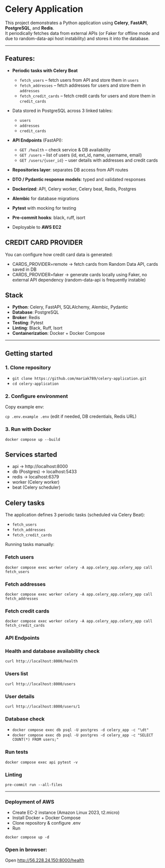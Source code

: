 # Celery Application

This project demonstrates a Python application using **Celery**, **FastAPI**, **PostgreSQL**, and **Redis**.  
It periodically fetches data from external APIs (or Faker for offline mode and due to random-data-api host instability) and stores it into the database.

---

## Features:
- **Periodic tasks with Celery Beat**
  - `fetch_users` – fetch users from API and store them in `users`
  - `fetch_addresses` – fetch addresses for users and store them in `addresses`
  - `fetch_credit_cards` – fetch credit cards for users and store them in `credit_cards`
- Data stored in PostgreSQL across 3 linked tables:
  - `users`
  - `addresses`
  - `credit_cards`
- **API Endpoints** (FastAPI):
  - `GET /health` – check service & DB availability
  - `GET /users` – list of users (id, ext_id, name, username, email)
  - `GET /users/{user_id}` – user details with addresses and credit cards

- **Repositories layer**: separates DB access from API routes
- **DTO / Pydantic response models**: typed and validated responses
- **Dockerized**: API, Celery worker, Celery beat, Redis, Postgres
- **Alembic** for database migrations
- **Pytest** with mocking for testing
- **Pre-commit hooks**: black, ruff, isort
- Deployable to **AWS EC2**

## CREDIT CARD PROVIDER 

You can configure how credit card data is generated:
- CARDS_PROVIDER=remote -> fetch cards from Random Data API, cards saved in DB 
- CARDS_PROVIDER=faker -> generate cards locally using Faker, no external API dependency (random-data-api is frequently instable)


## Stack

- **Python**: Celery, FastAPI, SQLAlchemy, Alembic, Pydantic
- **Database**: PostgreSQL
- **Broker**: Redis
- **Testing**: Pytest
- **Linting**: Black, Ruff, Isort
- **Containerization**: Docker + Docker Compose

---

## Getting started

### 1. Clone repository 

- ```git clone https://github.com/mariak789/celery-application.git```
- ```cd celery-application```

### 2. Configure environment 
Copy example env:

```cp .env.example .env``` 
(edit if needed, DB credentials, Redis URL)

### 3. Run with Docker 

```docker compose up --build``` 

## Services started
- api → http://localhost:8000
- db (Postgres) → localhost:5433
- redis → localhost:6379
- worker (Celery worker)
- beat (Celery scheduler)

## Celery tasks

The application defines 3 periodic tasks (scheduled via Celery Beat):
- `fetch_users`
- `fetch_addresses`
- `fetch_credit_cards`

Running tasks manually: 

### Fetch users 

``` docker compose exec worker celery -A app.celery_app.celery_app call fetch_users ```

### Fetch addresses

``` docker compose exec worker celery -A app.celery_app.celery_app call fetch_addresses ```

### Fetch credit cards 

``` docker compose exec worker celery -A app.celery_app.celery_app call fetch_credit_cards ```

### API Endpoints

### Health and database availability check

``` curl http://localhost:8000/health ```

### Users list 

``` curl http://localhost:8000/users ```

### User details

``` curl http://localhost:8000/users/1 ```

### Database check 

- ``` docker compose exec db psql -U postgres -d celery_app -c "\dt" ```
- ``` docker compose exec db psql -U postgres -d celery_app -c "SELECT COUNT(*) FROM users;" ```

### Run tests

``` docker compose exec api pytest -v ```

### Linting 

``` pre-commit run --all-files ```
 
 ---

### Deployment of AWS 
- Create EC-2 instance (Amazon Linux 2023, t2.micro)
- Install Docker + Docker Compose 
- Clone repository & configure .env
- Run 

``` docker compose up -d ```

### Open in browser: 

Open http://56.228.24.150:8000/health 

